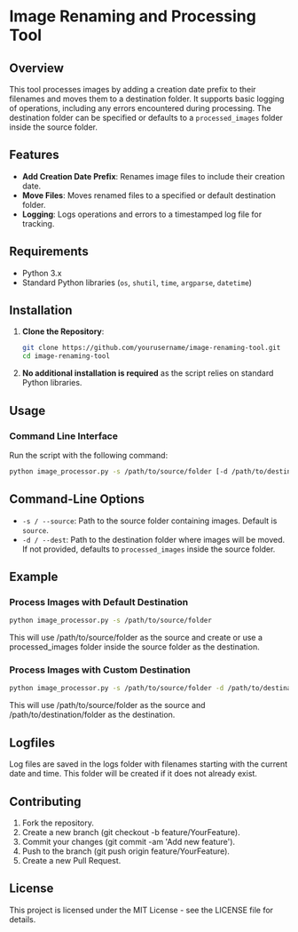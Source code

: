 # Image Renaming and Processing Tool

## Overview

This tool processes images by adding a creation date prefix to their filenames and moves them to a destination folder. It supports basic logging of operations, including any errors encountered during processing. The destination folder can be specified or defaults to a `processed_images` folder inside the source folder.

## Features

- **Add Creation Date Prefix**: Renames image files to include their creation date.
- **Move Files**: Moves renamed files to a specified or default destination folder.
- **Logging**: Logs operations and errors to a timestamped log file for tracking.

## Requirements

- Python 3.x
- Standard Python libraries (`os`, `shutil`, `time`, `argparse`, `datetime`)

## Installation

1. **Clone the Repository**:

    ```bash
    git clone https://github.com/yourusername/image-renaming-tool.git
    cd image-renaming-tool
    ```

2. **No additional installation is required** as the script relies on standard Python libraries.

## Usage

### Command Line Interface

Run the script with the following command:

```bash
python image_processor.py -s /path/to/source/folder [-d /path/to/destination/folder] 
```

## Command-Line Options

- `-s / --source`: Path to the source folder containing images. Default is `source`.
- `-d / --dest`: Path to the destination folder where images will be moved. If not provided, defaults to `processed_images` inside the source folder.

## Example

### Process Images with Default Destination

```bash
python image_processor.py -s /path/to/source/folder
```

This will use /path/to/source/folder as the source and create or use a processed_images folder inside the source folder as the destination.

### Process Images with Custom Destination
```bash
python image_processor.py -s /path/to/source/folder -d /path/to/destination/folder
```

This will use /path/to/source/folder as the source and /path/to/destination/folder as the destination.

## Logfiles
Log files are saved in the logs folder with filenames starting with the current date and time. This folder will be created if it does not already exist.

## Contributing
1. Fork the repository.
2. Create a new branch (git checkout -b feature/YourFeature).
3. Commit your changes (git commit -am 'Add new feature').
4. Push to the branch (git push origin feature/YourFeature).
5. Create a new Pull Request.

## License
This project is licensed under the MIT License - see the LICENSE file for details.
